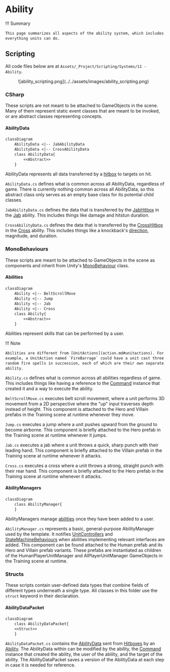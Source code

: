 # Ability

!!! Summary

    This page summarizes all aspects of the ability system, which includes everything units can do.

## Scripting

All code files below are at `Assets/_Project/Scripting/Systems/11 - Ability`.

<figure markdown="span">
    ![ability_scripting.png](../../assets/images/ability_scripting.png)
</figure>

### CSharp

These scripts are not meant to be attached to GameObjects in the scene. Many of them represent static event classes that are meant to be invoked, or are abstract classes representing concepts.

#### AbilityData

``` mermaid
classDiagram
    AbilityData <|-- JabAbilityData
    AbilityData <|-- CrossAbilityData
    class AbilityData{
        <<Abstract>>
    }
```

AbilityData represents all data transferred by a [hitbox](hitbox.md#hitboxes) to targets on hit.

`AbilityData.cs` defines what is common across all AbilityData, regardless of game. There is currently nothing common across all AbilityData, so this abstract class only serves as an empty base class for its potential child classes.

`JabAbilityData.cs` defines the data that is transferred by the [JabHitbox](hitbox.md#hitboxes) in the [Jab](#abilities) ability. This includes things like damage and hitstun duration.

`CrossAbilityData.cs` defines the data that is transferred by the [CrossHitbox](hitbox.md#hitboxes) in the [Cross](#abilities) ability. This includes things like a knockback's [direction](game.md#direction), magnitude, and duration.

### MonoBehaviours

These scripts are meant to be attached to GameObjects in the scene as components and inherit from Unity's [MonoBehaviour](https://docs.unity3d.com/6000.0/Documentation/Manual/class-MonoBehaviour.html) class.

#### Abilities

``` mermaid
classDiagram
    Ability <|-- BeltScrollMove
    Ability <|-- Jump
    Ability <|-- Jab
    Ability <|-- Cross
    class Ability{
        <<Abstract>>
    }
```

Abilities represent skills that can be performed by a user.

!!! Note

    Abilities are different from [UnitActions](action.md#unitactions). For example, a UnitAction named `FireBarrage` could have a unit cast three random fire spells in succession, each of which are their own separate ability.

`Ability.cs` defines what is common across all abilities regardless of game. This includes things like having a reference to the [Command](command.md#commands) instance that created it and a way to execute the ability.

`BeltScrollMove.cs` executes belt scroll movement, where a unit performs 3D movement from a 2D perspective where the "up" input traverses depth instead of height. This component is attached to the Hero and Villain prefabs in the Training scene at runtime whenever they move.

`Jump.cs` executes a jump where a unit pushes upward from the ground to become airborne. This component is briefly attached to the Hero prefab in the Training scene at runtime whenever it jumps.

`Jab.cs` executes a jab where a unit throws a quick, sharp punch with their leading hand. This component is briefly attached to the Villain prefab in the Training scene at runtime whenever it attacks.

`Cross.cs` executes a cross where a unit throws a strong, straight punch with their rear hand. This component is briefly attached to the Hero prefab in the Training scene at runtime whenever it attacks.

#### AbilityManagers

``` mermaid
classDiagram
    class AbilityManager{
    }
```

AbilityManagers manage [abilities](#abilities) once they have been added to a user.

`AbilityManager.cs` represents a basic, general-purpose AbilityManager used by the template. It notifies [UnitControllers](unit.md#unitcontrollers) and [StateMachineBehaviours](animation.md#statemachinebehaviours) when abilities implementing relevant interfaces are added. This component can be found attached to the Human prefab and its Hero and Villain prefab variants. These prefabs are instantiated as children of the HumanPlayerUnitManager and AIPlayerUnitManager GameObjects in the Training scene at runtime.

### Structs

These scripts contain user-defined data types that combine fields of different types underneath a single type. All classes in this folder use the `struct` keyword in their declaration.

#### AbilityDataPacket

``` mermaid
classDiagram
    class AbilityDataPacket{
    <<Struct>>
    }
```

`AbilityDataPacket.cs` contains the [AbilityData](#abilitydata) sent from [Hitboxes](hitbox.md#hitboxes) by an [Ability](#abilities). The AbilityData within can be modified by the ability, the [Command](command.md#commands) instance that created the ability, the user of the ability, and the target of the ability. The AbilityDataPacket saves a version of the AbilityData at each step in case it is needed for reference.